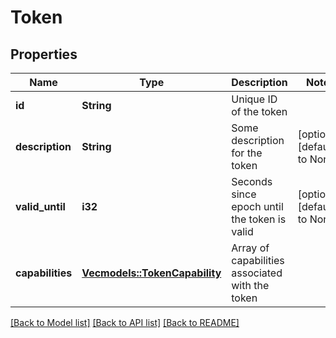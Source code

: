 # Token

## Properties
Name | Type | Description | Notes
------------ | ------------- | ------------- | -------------
**id** | **String** | Unique ID of the token | 
**description** | **String** | Some description for the token | [optional] [default to None]
**valid_until** | **i32** | Seconds since epoch until the token is valid | [optional] [default to None]
**capabilities** | [**Vec<models::TokenCapability>**](TokenCapability.md) | Array of capabilities associated with the token | 

[[Back to Model list]](../README.md#documentation-for-models) [[Back to API list]](../README.md#documentation-for-api-endpoints) [[Back to README]](../README.md)



